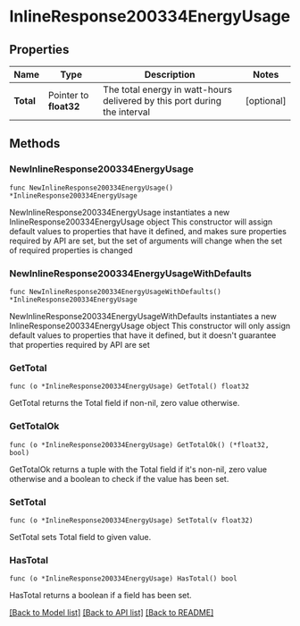 # InlineResponse200334EnergyUsage

## Properties

Name | Type | Description | Notes
------------ | ------------- | ------------- | -------------
**Total** | Pointer to **float32** | The total energy in watt-hours delivered by this port during the interval | [optional] 

## Methods

### NewInlineResponse200334EnergyUsage

`func NewInlineResponse200334EnergyUsage() *InlineResponse200334EnergyUsage`

NewInlineResponse200334EnergyUsage instantiates a new InlineResponse200334EnergyUsage object
This constructor will assign default values to properties that have it defined,
and makes sure properties required by API are set, but the set of arguments
will change when the set of required properties is changed

### NewInlineResponse200334EnergyUsageWithDefaults

`func NewInlineResponse200334EnergyUsageWithDefaults() *InlineResponse200334EnergyUsage`

NewInlineResponse200334EnergyUsageWithDefaults instantiates a new InlineResponse200334EnergyUsage object
This constructor will only assign default values to properties that have it defined,
but it doesn't guarantee that properties required by API are set

### GetTotal

`func (o *InlineResponse200334EnergyUsage) GetTotal() float32`

GetTotal returns the Total field if non-nil, zero value otherwise.

### GetTotalOk

`func (o *InlineResponse200334EnergyUsage) GetTotalOk() (*float32, bool)`

GetTotalOk returns a tuple with the Total field if it's non-nil, zero value otherwise
and a boolean to check if the value has been set.

### SetTotal

`func (o *InlineResponse200334EnergyUsage) SetTotal(v float32)`

SetTotal sets Total field to given value.

### HasTotal

`func (o *InlineResponse200334EnergyUsage) HasTotal() bool`

HasTotal returns a boolean if a field has been set.


[[Back to Model list]](../README.md#documentation-for-models) [[Back to API list]](../README.md#documentation-for-api-endpoints) [[Back to README]](../README.md)


